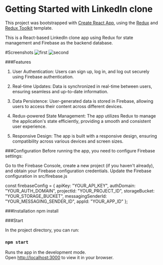 # Getting Started with LinkedIn clone

This project was bootstrapped with [Create React App](https://github.com/facebook/create-react-app), using the [Redux](https://redux.js.org/) and [Redux Toolkit](https://redux-toolkit.js.org/) template.

This is a React-based LinkedIn clone app using Redux for state management and Firebase as the backend database.

#Screenshots
![first](https://github.com/Mohsin918/linkedin-clone-yt/assets/58115232/2a955bae-28f9-4170-adf9-7d3dc9b6c8fb)
![second](https://github.com/Mohsin918/linkedin-clone-yt/assets/58115232/10422a7b-32fd-4d6e-89ff-dde4bdf40f81)

###Features

1. User Authentication: Users can sign up, log in, and log out securely using Firebase authentication.

2. Real-time Updates: Data is synchronized in real-time between users, ensuring seamless and up-to-date information.

3. Data Persistence: User-generated data is stored in Firebase, allowing users to access their content across different devices.

4. Redux-powered State Management: The app utilizes Redux to manage the application's state efficiently, providing a smooth and consistent user experience.

5. Responsive Design: The app is built with a responsive design, ensuring compatibility across various devices and screen sizes.

###Configuration
Before running the app, you need to configure Firebase settings:

Go to the Firebase Console, create a new project (if you haven't already), and obtain your Firebase configuration credentials.
Update the Firebase configuration in src/firebase.js

const firebaseConfig = {
  apiKey: "YOUR_API_KEY",
  authDomain: "YOUR_AUTH_DOMAIN",
  projectId: "YOUR_PROJECT_ID",
  storageBucket: "YOUR_STORAGE_BUCKET",
  messagingSenderId: "YOUR_MESSAGING_SENDER_ID",
  appId: "YOUR_APP_ID"
};

###Installation
 npm install

 ###Start

In the project directory, you can run:

### `npm start`

Runs the app in the development mode.\
Open [http://localhost:3000](http://localhost:3000) to view it in your browser.




